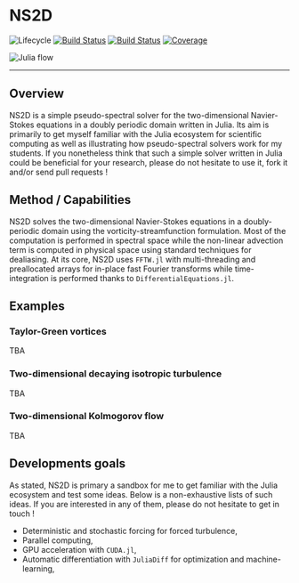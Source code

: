 # NS2D

![Lifecycle](https://img.shields.io/badge/lifecycle-experimental-orange.svg)<!--
![Lifecycle](https://img.shields.io/badge/lifecycle-maturing-blue.svg)
![Lifecycle](https://img.shields.io/badge/lifecycle-stable-green.svg)
![Lifecycle](https://img.shields.io/badge/lifecycle-retired-orange.svg)
![Lifecycle](https://img.shields.io/badge/lifecycle-archived-red.svg)
![Lifecycle](https://img.shields.io/badge/lifecycle-dormant-blue.svg) -->
[![Build Status](https://travis-ci.com/loiseaujc/NS2D.jl.svg?branch=master)](https://travis-ci.com/loiseaujc/NS2D.jl)
[![Build Status](https://ci.appveyor.com/api/projects/status/github/loiseaujc/NS2D.jl?svg=true)](https://ci.appveyor.com/project/loiseaujc/NS2D-jl)
[![Coverage](https://codecov.io/gh/loiseaujc/NS2D.jl/branch/master/graph/badge.svg)](https://codecov.io/gh/loiseaujc/NS2D.jl)

![Julia flow](imgs/anim_vorticity.gif)

---

## Overview

NS2D is a simple pseudo-spectral solver for the two-dimensional Navier-Stokes equations in a doubly periodic domain written in Julia.
Its aim is primarily to get myself familiar with the Julia ecosystem for scientific computing as well as illustrating how pseudo-spectral solvers work for my students.
If you nonetheless think that such a simple solver written in Julia could be beneficial for your research, please do not hesitate to use it, fork it and/or send pull requests !

## Method / Capabilities

NS2D solves the two-dimensional Navier-Stokes equations in a doubly-periodic domain using the vorticity-streamfunction formulation.
Most of the computation is performed in spectral space while the non-linear advection term is computed in physical space using standard techniques for dealiasing.
At its core, NS2D uses `FFTW.jl` with multi-threading and preallocated arrays for in-place fast Fourier transforms while time-integration is performed thanks to `DifferentialEquations.jl`.

## Examples

### Taylor-Green vortices

TBA

### Two-dimensional decaying isotropic turbulence

TBA

### Two-dimensional Kolmogorov flow

TBA

## Developments goals

As stated, NS2D is primary a sandbox for me to get familiar with the Julia ecosystem and test some ideas.
Below is a non-exhaustive lists of such ideas.
If you are interested in any of them, please do not hesitate to get in touch !

- Deterministic and stochastic forcing for forced turbulence,
- Parallel computing,
- GPU acceleration with `CUDA.jl`,
- Automatic differentiation with `JuliaDiff` for optimization and machine-learning,
